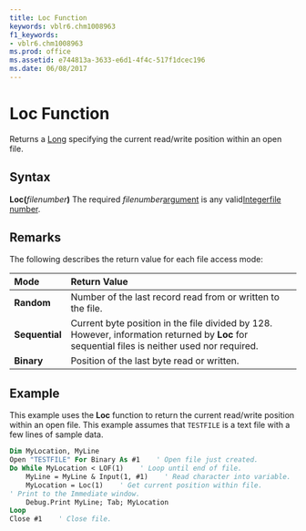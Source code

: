 ```yaml
---
title: Loc Function
keywords: vblr6.chm1008963
f1_keywords:
- vblr6.chm1008963
ms.prod: office
ms.assetid: e744813a-3633-e6d1-4f4c-517f1dcec196
ms.date: 06/08/2017
---
```



# Loc Function



Returns a [Long](../../Glossary/vbe-glossary.md) specifying the current read/write position within an open file.

## Syntax

**Loc(**_filenumber_**)**
The required  _filenumber_[argument](../../Glossary/vbe-glossary.md) is any valid[Integer](../../Glossary/vbe-glossary.md)[file number](../../Glossary/vbe-glossary.md).

## Remarks

The following describes the return value for each file access mode:


|**Mode**|**Return Value**|
|:-----|:-----|
|**Random**|Number of the last record read from or written to the file.|
|**Sequential**|Current byte position in the file divided by 128. However, information returned by  **Loc** for sequential files is neither used nor required.|
|**Binary**|Position of the last byte read or written.|

## Example

This example uses the  **Loc** function to return the current read/write position within an open file. This example assumes that `TESTFILE` is a text file with a few lines of sample data.


```vb
Dim MyLocation, MyLine
Open "TESTFILE" For Binary As #1    ' Open file just created.
Do While MyLocation < LOF(1)    ' Loop until end of file.
    MyLine = MyLine & Input(1, #1)    ' Read character into variable.
    MyLocation = Loc(1)    ' Get current position within file.
' Print to the Immediate window.
    Debug.Print MyLine; Tab; MyLocation
Loop
Close #1    ' Close file.

```


